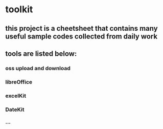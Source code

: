 # toolkit

## this project is a cheetsheet that contains many useful sample codes collected from daily work
## tools are listed below:
### oss upload and download
### libreOffice
### excelKit
### DateKit
### ···
